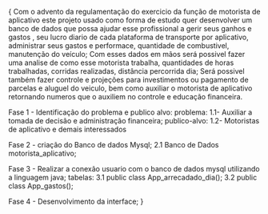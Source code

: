 {
Com o advento da regulamentação do exercicio da função de motorista de aplicativo este projeto usado como forma de estudo quer desenvolver um banco de dados que possa ajudar esse profissional a gerir seus ganhos e gastos , seu lucro diario de cada plataforma de transporte por aplicativo, administrar seus gastos e performace, quantidade de combustivel, manutenção do veículo; Com esses dados em mãos será possivel fazer uma analise de como esse motorista trabalha, quantidades de horas trabalhadas, corridas realizadas, distância percorrida dia; Será possivel também fazer controle e projeções para investimentos ou pagamento de parcelas e aluguel do veiculo, bem como auxiliar o motorista de aplicativo retornando numeros que o auxiliem no controle e educação financeira.

Fase 1 - Identificação do problema e publico alvo:
   problema:      1.1- Auxiliar a tomada de decisão e administração financeira;
   publico-alvo:  1.2- Motoristas de aplicativo e demais interessados

Fase 2 - criação do Banco de dados Mysql;
   2.1 Banco de Dados motorista_aplicativo;


Fase 3 - Realizar a conexão usuario com o banco de dados mysql utilizando a linguagem java;
    tabelas: 3.1 public class App_arrecadado_dia();
             3.2 public class App_gastos();

Fase 4 - Desenvolvimento da interface;
}